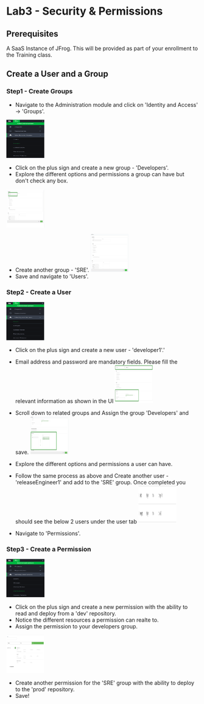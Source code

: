 # Lab3 - Security & Permissions

## Prerequisites

A SaaS Instance of JFrog. This will be provided as part of your enrollment to the Training class.

## Create a User and a Group

### Step1 - Create Groups

- Navigate to the Administration module and click on 'Identity and Access' -> 'Groups'.

<img src="/SU-113-Jfrog-Artifactory-Essentials/Lab3/images/groups.png" alt="Admin tab" style="height: 100px; width:100px;"/>

- Click on the plus sign and create a new group - 'Developers'.
- Explore the different options and permissions a group can have but don't check any box.

<img src="/SU-113-Jfrog-Artifactory-Essentials/Lab3/images/developers_grp.png" alt="DevelopersGroup" style="height: 100px; width:100px;"/>

- Create another group - 'SRE'.
  <img src="/SU-113-Jfrog-Artifactory-Essentials/Lab3/images/sre_grp.png" alt="SRE Group" style="height: 100px; width:100px;"/>
- Save and navigate to 'Users'.

### Step2 - Create a User

<img src="/SU-113-Jfrog-Artifactory-Essentials/Lab3/images/users.png" alt="Admin tab" style="height: 100px; width:100px;"/>

- Click on the plus sign and create a new user - 'developer1'.'
- Email address and password are mandatory fields. Please fill the relevant information as shown in the UI
  <img src="/SU-113-Jfrog-Artifactory-Essentials/Lab3/images/developer1.png" alt="Developer" style="height: 100px; width:100px;"/>
  
- Scroll down to related groups and Assign the group 'Developers' and save.
  <img src="/SU-113-Jfrog-Artifactory-Essentials/Lab3/images/group-association.png" alt="Developer group association" style="height: 100px; width:100px;"/>
- Explore the different options and permissions a user can have.
- Follow the same process as above and Create another user - 'releaseEngineer1' and add to the 'SRE' group. Once completed you should see the below 2 users under the user tab
  <img src="/SU-113-Jfrog-Artifactory-Essentials/Lab3/images/users-groups.png" alt="Developer group association" style="height: 100px; width:100px;"/>
- Navigate to 'Permissions'.

### Step3 - Create a Permission

<img src="/SU-113-Jfrog-Artifactory-Essentials/Lab3/images/permissions.png" alt="Admin tab" style="height: 100px; width:100px;"/>

- Click on the plus sign and create a new permission with the ability to read and deploy from a 'dev' repository.
- Notice the different resources a permission can realte to.
- Assign the permission to your developers group.

<img src="/SU-113-Jfrog-Artifactory-Essentials/Lab3/images/permission_group.png" alt="Admin tab" style="height: 100px; width:100px;"/>

- Create another permission for the 'SRE' group with the ability to deploy to the 'prod' repository.
- Save!
